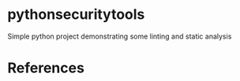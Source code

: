# pythonsecuritytools
Simple python project demonstrating some linting and static analysis

# References

